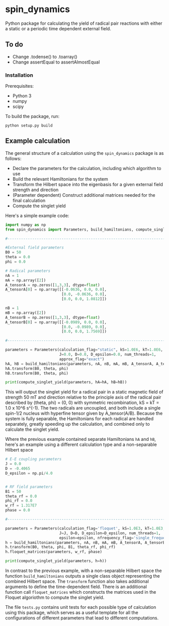 # spin_dynamics
Python package for calculating the yield of radical pair reactions with either a static or a periodic time dependent external field.
## To do
- Change .todense() to .toarray()
- Change assertEqual to assertAlmostEqual
### Installation
Prerequisites:
- Python 3
- numpy
- scipy

To build the package, run:
```
python setup.py build
```
## Example calculation
The general structure of a calculation using the `spin_dynamics` package is as follows:
- Declare the parameters for the calculation, including which algorithm to use
- Build the relevant Hamiltonians for the system
- Transform the Hilbert space into the eigenbasis for a given external field strength and direction
- (Parameter dependent) Construct additional matrices needed for the final calculation
- Compute the singlet yield

Here's a simple example code:
```python
import numpy as np
from spin_dynamics import Parameters, build_hamiltonians, compute_singlet_yield

#-----------------------------------------------------------------------------#

#External field parameters
B0 = 50
theta = 0.0
phi = 0.0

# Radical parameters
nA = 1
mA = np.array([2])
A_tensorA = np.zeros([1,3,3], dtype=float)
A_tensorA[0] = np.array([[-0.0636, 0.0, 0.0],
                         [0.0, -0.0636, 0.0],
                         [0.0, 0.0, 1.0812]])

nB = 1
mB = np.array([2])
A_tensorB = np.zeros([1,3,3], dtype=float)
A_tensorB[0] = np.array([[-0.0989, 0.0, 0.0],
                         [0.0, -0.0989, 0.0],
                         [0.0, 0.0, 1.7569]])

#-----------------------------------------------------------------------------#

parameters = Parameters(calculation_flag="static", kS=1.0E6, kT=1.0E6, 
                        J=0.0, D=0.0, D_epsilon=0.0, num_threads=1,
                        approx_flag="exact")
hA, hB = build_hamiltonians(parameters, nA, nB, mA, mB, A_tensorA, A_tensorB)
hA.transform(B0, theta, phi)
hB.transform(B0, theta, phi)

print(compute_singlet_yield(parameters, hA=hA, hB=hB))
```
This will output the singlet yield for a radical pair in a static magnetic field of strength 50 mT and direction relative to the principle axis of the radical pair described by (theta, phi) = (0, 0) with symmetric recombination, kS = kT = 1.0 x 10^6 s^(-1). The two radicals are uncoupled, and both include a single spin-1/2 nucleus with hyperfine tensor given by A_tensor(A/B). Because the system is fully separable, the Hamiltonians for each radical are handled separately, greatly speeding up the calculation, and combined only to calculate the singlet yield.

Where the previous example contained separate Hamiltonians `hA` and `hB`, here's an example using a different calculation type and a non-separable Hilbert space
```python
# E-E coupling parameters
J = 0.0
D = -0.4065
D_epsilon = np.pi/4.0


# RF field parameters
B1 = 50
theta_rf = 0.0
phi_rf = 0.0
w_rf = 1.317E7
phase = 0.0

#-----------------------------------------------------------------------------#

parameters = Parameters(calculation_flag='floquet', kS=1.0E3, kT=1.0E3,
                        J=J, D=D, D_epsilon=D_epsilon, num_threads=1,
                        epsilon=epsilon, nfrequency_flag='single_frequency')
h = build_hamiltonians(parameters, nA, nB, mA, mB, A_tensorA, A_tensorB)
h.transform(B0, theta, phi, B1, theta_rf, phi_rf)
h.floquet_matrices(parameters, w_rf, phase)

print(compute_singlet_yield(parameters, h=h))
```
In contrast to the previous example, with a non-separable Hilbert space the function `build_hamiltonians` outputs a single class object representing the combined Hilbert space. The `transform` function also takes additional arguments to define the time-dependent field. There is an additional function call `floquet_matrices` which constructs the matrices used in the Floquet algoriothm to compute the singlet yield.
 
The file `tests.py` contains unit tests for each possible type of calculation using this package, which serves as a useful template for all the configurations of different parameters that lead to different computations.
